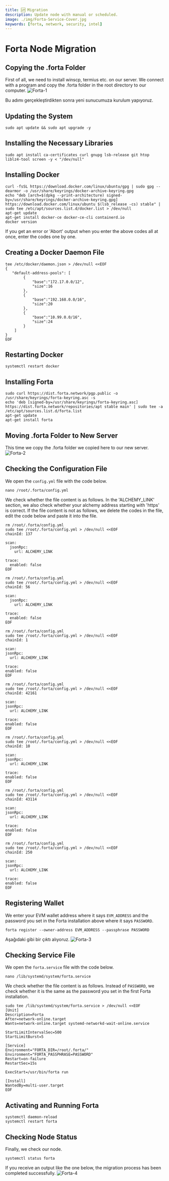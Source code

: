 ```yaml
---
title: 🆙 Migration
description: Update node with manual or scheduled.
image: ./img/Forta-Service-Cover.jpg
keywords: [forta, network, security, intel]
---
```


# Forta Node Migration

## Copying the .forta Folder
First of all, we need to install winscp, termius etc. on our server. We connect with a program and copy the .forta folder in the root directory to our computer.
![Forta-1](./img/migrate-1.jpeg)

Bu adımı gerçekleştirdikten sonra yeni sunucumuza kurulum yapıyoruz.

## Updating the System
```shell
sudo apt update && sudo apt upgrade -y
```

## Installing the Necessary Libraries
```shell
sudo apt install ca-certificates curl gnupg lsb-release git htop liblz4-tool screen -y < "/dev/null"
```
## Installing Docker
```shell
curl -fsSL https://download.docker.com/linux/ubuntu/gpg | sudo gpg --dearmor -o /usr/share/keyrings/docker-archive-keyring.gpg
echo "deb [arch=$(dpkg --print-architecture) signed-by=/usr/share/keyrings/docker-archive-keyring.gpg] https://download.docker.com/linux/ubuntu $(lsb_release -cs) stable" | sudo tee /etc/apt/sources.list.d/docker.list > /dev/null
apt-get update
apt-get install docker-ce docker-ce-cli containerd.io
docker version
```
If you get an error or 'Abort' output when you enter the above codes all at once, enter the codes one by one.

## Creating a Docker Daemon File
```shell
tee /etc/docker/daemon.json > /dev/null <<EOF
{
   "default-address-pools": [
        {
            "base":"172.17.0.0/12",
            "size":16
        },
        {
            "base":"192.168.0.0/16",
            "size":20
        },
        {
            "base":"10.99.0.0/16",
            "size":24
        }
    ]
}
EOF
```

## Restarting Docker
```shell
systemctl restart docker
```

## Installing Forta
```shell
sudo curl https://dist.forta.network/pgp.public -o /usr/share/keyrings/forta-keyring.asc -s
echo 'deb [signed-by=/usr/share/keyrings/forta-keyring.asc] https://dist.forta.network/repositories/apt stable main' | sudo tee -a /etc/apt/sources.list.d/forta.list
apt-get update
apt-get install forta
```

## Moving .forta Folder to New Server
This time we copy the .forta folder we copied here to our new server.
![Forta-2](./img/migrate-2.jpeg)

## Checking the Configuration File
We open the `config.yml` file with the code below.
```shell
nano /root/.forta/config.yml
```
We check whether the file content is as follows. In the 'ALCHEMY_LINK' section, we also check whether your alchemy address starting with 'https' is correct. If the file content is not as follows, we delete the codes in the file, edit the code below and paste it into the file.

<Tabs className="forta-confs">
  <TabItem value="Polygon">

```
rm /root/.forta/config.yml
sudo tee /root/.forta/config.yml > /dev/null <<EOF
chainId: 137

scan:
  jsonRpc:
    url: ALCHEMY_LINK

trace:
  enabled: false
EOF
```
  </TabItem>
  <TabItem value="BSC">

```  
rm /root/.forta/config.yml
sudo tee /root/.forta/config.yml > /dev/null <<EOF
chainId: 56

scan:
  jsonRpc:
    url: ALCHEMY_LINK

trace:
  enabled: false
EOF
```
  </TabItem>
  <TabItem value="Ethereum">
  
  ``` 
rm /root/.forta/config.yml
sudo tee /root/.forta/config.yml > /dev/null <<EOF
chainId: 1

scan:
  jsonRpc:
    url: ALCHEMY_LINK

trace:
  enabled: false
EOF
  ``` 
  </TabItem>
  <TabItem value="Arbitrum">
  
  ```
rm /root/.forta/config.yml
sudo tee /root/.forta/config.yml > /dev/null <<EOF
chainId: 42161

scan:
  jsonRpc:
    url: ALCHEMY_LINK

trace:
  enabled: false
EOF
  ``` 
  </TabItem>
  <TabItem value="Optimism">
  
  ``` 
rm /root/.forta/config.yml
sudo tee /root/.forta/config.yml > /dev/null <<EOF
chainId: 10

scan:
  jsonRpc:
    url: ALCHEMY_LINK

trace:
  enabled: false
EOF
  ``` 
  </TabItem>
  <TabItem value="Avalanche">
  
  ``` 
rm /root/.forta/config.yml
sudo tee /root/.forta/config.yml > /dev/null <<EOF
chainId: 43114

scan:
  jsonRpc:
    url: ALCHEMY_LINK

trace:
  enabled: false
EOF
  ``` 
  </TabItem>
  <TabItem value="Fantom">
  
  ``` 
rm /root/.forta/config.yml
sudo tee /root/.forta/config.yml > /dev/null <<EOF
chainId: 250

scan:
  jsonRpc:
    url: ALCHEMY_LINK

trace:
  enabled: false
EOF  
  ``` 
  </TabItem>
</Tabs>

## Registering Wallet
We enter your EVM wallet address where it says `EVM_ADDRESS` and the password you set in the Forta installation above where it says `PASSWORD`.
```shell
forta register --owner-address EVM_ADDRESS --passphrase PASSWORD
```
Aşağıdaki gibi bir çıktı alıyoruz.
![Forta-3](./img/migrate-3.png)

## Checking Service File
We open the `forta.service` file with the code below.
```shell
nano /lib/systemd/system/forta.service
```
We check whether the file content is as follows.
Instead of `PASSWORD`, we check whether it is the same as the password you set in the first Forta installation.
```
sudo tee /lib/systemd/system/forta.service > /dev/null <<EOF
[Unit]
Description=Forta
After=network-online.target
Wants=network-online.target systemd-networkd-wait-online.service

StartLimitIntervalSec=500
StartLimitBurst=5

[Service]
Environment="FORTA_DIR=/root/.forta/"
Environment="FORTA_PASSPHRASE=PASSWORD"
Restart=on-failure
RestartSec=15s

ExecStart=/usr/bin/forta run

[Install]
WantedBy=multi-user.target
EOF
```

## Activating and Running Forta
```shell
systemctl daemon-reload
systemctl restart forta
```

## Checking Node Status
Finally, we check our node.
```shell
systemctl status forta
```
If you receive an output like the one below, the migration process has been completed successfully.
![Forta-4](./img/migrate-4.png)

